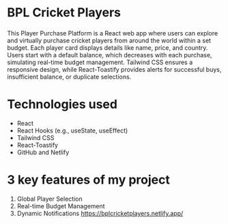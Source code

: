 # BPL Cricket Players
###
This Player Purchase Platform is a React web app where users can explore and virtually purchase cricket players from around the world within a set budget. Each player card displays details like name, price, and country. Users start with a default balance, which decreases with each purchase, simulating real-time budget management. Tailwind CSS ensures a responsive design, while React-Toastify provides alerts for successful buys, insufficient balance, or duplicate selections.
# Technologies used
- React
- React Hooks (e.g., useState, useEffect)
- Tailwind CSS
- React-Toastify
- GitHub and Netlify
# 3 key features of my project
1. Global Player Selection
2. Real-time Budget Management
3. Dynamic Notifications
https://bplcricketplayers.netlify.app/
